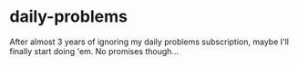 # daily-problems
After almost 3 years of ignoring my daily problems subscription, maybe I'll finally start doing 'em. No promises though...
